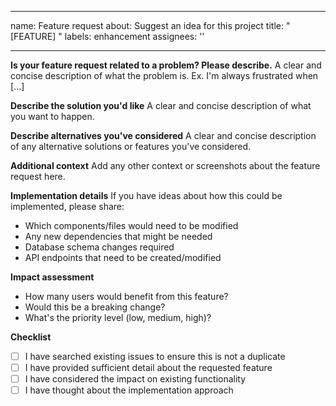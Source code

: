 
---
name: Feature request
about: Suggest an idea for this project
title: "[FEATURE] "
labels: enhancement
assignees: ''

---

**Is your feature request related to a problem? Please describe.**
A clear and concise description of what the problem is. Ex. I'm always frustrated when [...]

**Describe the solution you'd like**
A clear and concise description of what you want to happen.

**Describe alternatives you've considered**
A clear and concise description of any alternative solutions or features you've considered.

**Additional context**
Add any other context or screenshots about the feature request here.

**Implementation details**
If you have ideas about how this could be implemented, please share:
- Which components/files would need to be modified
- Any new dependencies that might be needed
- Database schema changes required
- API endpoints that need to be created/modified

**Impact assessment**
- How many users would benefit from this feature?
- Would this be a breaking change?
- What's the priority level (low, medium, high)?

**Checklist**
- [ ] I have searched existing issues to ensure this is not a duplicate
- [ ] I have provided sufficient detail about the requested feature
- [ ] I have considered the impact on existing functionality
- [ ] I have thought about the implementation approach
